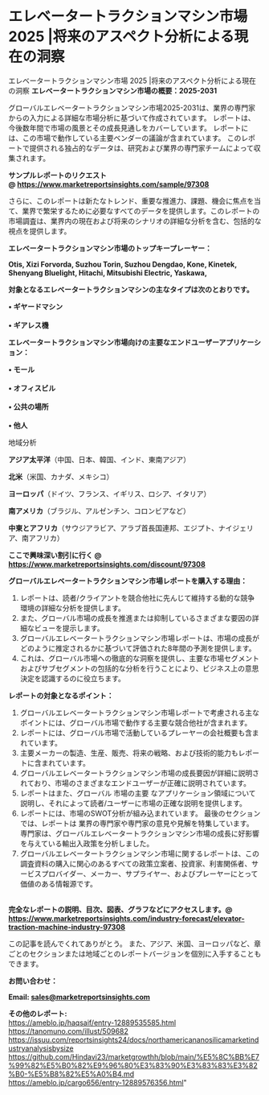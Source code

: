 # エレベータートラクションマシン市場 2025 |将来のアスペクト分析による現在の洞察
エレベータートラクションマシン市場 2025 |将来のアスペクト分析による現在の洞察
<strong><b>エレベータートラクションマシン市場の概要：2025-2031</b></strong>

グローバルエレベータートラクションマシン市場2025-2031は、業界の専門家からの入力による詳細な市場分析に基づいて作成されています。 レポートは、今後数年間で市場の風景とその成長見通しをカバーしています。 レポートには、この市場で動作している主要ベンダーの議論が含まれています。 このレポートで提供される独占的なデータは、研究および業界の専門家チームによって収集されます。

<strong>サンプルレポートのリクエスト @ <a href=https://www.marketreportsinsights.com/sample/97308>https://www.marketreportsinsights.com/sample/97308</a></strong>

さらに、このレポートは新たなトレンド、重要な推進力、課題、機会に焦点を当て、業界で繁栄するために必要なすべてのデータを提供します。このレポートの市場調査は、業界内の現在および将来のシナリオの詳細な分析を含む、包括的な視点を提供します。

<strong>エレベータートラクションマシン市場のトップキープレーヤー：</strong>

<strong>Otis, Xizi Forvorda, Suzhou Torin, Suzhou Dengdao, Kone, Kinetek, Shenyang Bluelight, Hitachi, Mitsubishi Electric, Yaskawa,</strong>

<strong><b>対象となるエレベータートラクションマシンの主なタイプは次のとおりです。</b></strong>

<strong>• ギヤードマシン<br><br>• ギアレス機</strong>

<strong><b>エレベータートラクションマシン市場向けの主要なエンドユーザーアプリケーション：</b></strong>

<strong>• モール<br><br>• オフィスビル<br><br>• 公共の場所<br><br>• 他人</strong>

 地域分析

<strong><b>アジア太平洋</b></strong>（中国、日本、韓国、インド、東南アジア）

<strong><b>北米</b></strong>（米国、カナダ、メキシコ）

<strong><b>ヨーロッパ</b></strong>（ドイツ、フランス、イギリス、ロシア、イタリア）

<strong><b>南アメリカ</b></strong>（ブラジル、アルゼンチン、コロンビアなど）

<strong><b>中東とアフリカ</b></strong>（サウジアラビア、アラブ首長国連邦、エジプト、ナイジェリア、南アフリカ）

<strong>ここで興味深い割引に行く @ <a href=https://www.marketreportsinsights.com/discount/97308>https://www.marketreportsinsights.com/discount/97308</a></strong>

<strong><b>グローバルエレベータートラクションマシン市場レポートを購入する理由：</b></strong>
<ol>
  <li>レポートは、読者/クライアントを競合他社に先んじて維持する動的な競争環境の詳細な分析を提供します。</li>
  <li>また、グローバル市場の成長を推進または抑制しているさまざまな要因の詳細なビューを提示します。</li>
  <li>グローバルエレベータートラクションマシン市場レポートは、市場の成長がどのように推定されるかに基づいて評価された8年間の予測を提供します。</li>
  <li>これは、グローバル市場への徹底的な洞察を提供し、主要な市場セグメントおよびサブセグメントの包括的な分析を行うことにより、ビジネス上の意思決定を認識するのに役立ちます。</li>
</ol>
<strong><b>レポートの対象となるポイント：</b></strong>
<ol>
  <li>グローバルエレベータートラクションマシン市場レポートで考慮される主なポイントには、グローバル市場で動作する主要な競合他社が含まれます。</li>
  <li>レポートには、グローバル市場で活動しているプレーヤーの会社概要も含まれています。</li>
  <li>主要メーカーの製造、生産、販売、将来の戦略、および技術的能力もレポートに含まれています。</li>
  <li>グローバルエレベータートラクションマシン市場の成長要因が詳細に説明されており、市場のさまざまなエンドユーザーが正確に説明されています。</li>
  <li>レポートはまた、グローバル 市場の主要 なアプリケーション領域について説明し、それによって読者/ユーザーに市場の正確な説明を提供します。</li>
  <li>レポートには、市場のSWOT分析が組み込まれています。 最後のセクションでは、レポートは 業界の専門家や専門家の意見や見解を特集しています。 専門家は、グローバルエレベータートラクションマシン市場の成長に好影響を与えている輸出入政策を分析しました。</li>
  <li>グローバルエレベータートラクションマシン市場に関するレポートは、この調査資料の購入に関心のあるすべての政策立案者、投資家、利害関係者、サービスプロバイダー、メーカー、サプライヤー、およびプレーヤーにとって価値のある情報源です。</li>
</ol><br>
<strong>完全なレポートの説明、目次、図表、グラフなどにアクセスします。@ <a href=https://www.marketreportsinsights.com/industry-forecast/elevator-traction-machine-industry-97308>https://www.marketreportsinsights.com/industry-forecast/elevator-traction-machine-industry-97308</a></strong>

この記事を読んでくれてありがとう。 また、アジア、米国、ヨーロッパなど、章ごとのセクションまたは地域ごとのレポートバージョンを個別に入手することもできます。

<strong><b>お問い合わせ：</b></strong>

<strong>Email: </strong><a href=mailto:sales@marketreportsinsights.com><strong>sales@marketreportsinsights.com</strong></a>

<strong>その他のレポート:</strong>
<br>
<a href=https://ameblo.jp/haqsaif/entry-12889535585.html>https://ameblo.jp/haqsaif/entry-12889535585.html</a>
<br>
<a href=https://tanomuno.com/illust/509682>https://tanomuno.com/illust/509682</a>
<br>
<a href=https://issuu.com/reportsinsights24/docs/northamericananosilicamarketindustryanalysisbysize>https://issuu.com/reportsinsights24/docs/northamericananosilicamarketindustryanalysisbysize</a>
<br>
<a href=https://github.com/Hindavi23/marketgrowthh/blob/main/%E5%8C%BB%E7%99%82%E5%B0%82%E9%96%80%E3%83%90%E3%83%83%E3%82%B0-%E5%B8%82%E5%A0%B4.md>https://github.com/Hindavi23/marketgrowthh/blob/main/%E5%8C%BB%E7%99%82%E5%B0%82%E9%96%80%E3%83%90%E3%83%83%E3%82%B0-%E5%B8%82%E5%A0%B4.md</a>
<br>
<a href=https://ameblo.jp/cargo656/entry-12889576356.html>https://ameblo.jp/cargo656/entry-12889576356.html</a>"
